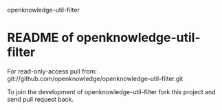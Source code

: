 openknowledge-util-filter

README of openknowledge-util-filter
===================================

For read-only-access pull from: git://github.com/openknowledge/openknowledge-util-filter.git

To join the development of openknowledge-util-filter fork this project and send pull request back.